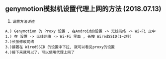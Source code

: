 ## genymotion模拟机设置代理上网的方法 (2018.07.13)
1. `设置方法详述`
```
A.) Genymotion 的 Proxy 设置 , 在Android的设置 -> 无线网络 -> Wi-Fi 之中
1.) 在 设置 -> 无线网络 -> Wi-Fi 里面 , 长按 WiredSSID(1~2秒)
2.)长按修改网络
3.)接著在 WiredSSID 的设置中下拉, 就可以看见proxy的设置   
4.)接下来就可以了，可以使用代理上网了
```